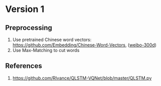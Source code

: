 # Version 1

## Preprocessing

1. Use pretrained Chinese word vectors: https://github.com/Embedding/Chinese-Word-Vectors, ([weibo-300d](https://pan.baidu.com/s/1zbuUJEEEpZRNHxZ7Gezzmw))
2. Use Max-Matching to cut words


## References
1. https://github.com/RIvance/QLSTM-VQNet/blob/master/QLSTM.py
